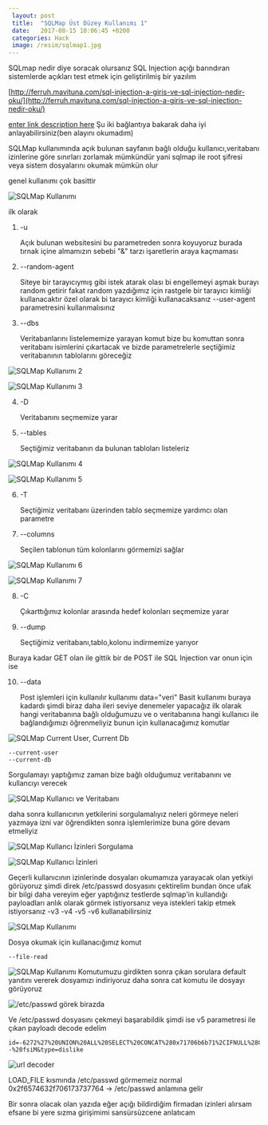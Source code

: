 ```yaml
---
 layout: post
 title:  "SQLMap Üst Düzey Kullanımı 1"
 date:   2017-08-15 10:06:45 +0200
 categories: Hack
 image: /resim/sqlmap1.jpg	
---
```

SQLmap nedir diye soracak olursanız SQL Injection açığı barındıran sistemlerde açıkları test etmek için geliştirilmiş bir yazılım

[http://ferruh.mavituna.com/sql-injection-a-giris-ve-sql-injection-nedir-oku/](http://ferruh.mavituna.com/sql-injection-a-giris-ve-sql-injection-nedir-oku/)

[enter link description here](https://www.merdincz.com/Sqlmap-kullanimi/)
Şu iki bağlantıya bakarak daha iyi anlayabilirsiniz(ben alayını okumadım)

SQLMap kullanımında açık bulunan sayfanın bağlı olduğu kullanıcı,veritabanı izinlerine göre sınırları zorlamak mümkündür yani sqlmap ile root şifresi veya sistem dosyalarını okumak mümkün olur 

genel kullanımı çok basittir 

![SQLMap Kullanımı](https://blog.kanunsuzlar.com/resim/sqlmap1.jpg)

ilk olarak 
1) -u 

	Açık bulunan websitesini bu parametreden sonra koyuyoruz burada tırnak içine almamızın sebebi "&" tarzı işaretlerin araya kaçmaması
	
2) --random-agent
	
	Siteye bir tarayıcıymış gibi istek atarak olası bi engellemeyi aşmak burayı random getirir fakat random yazdığımız için rastgele bir tarayıcı kimliği kullanacaktır özel olarak bi tarayıcı kimliği kullanacaksanız --user-agent parametresini kullanmalısınız
 
 3) --dbs
	
	Veritabanlarını listelememize yarayan komut bize bu komuttan sonra veritabanı isimlerini çıkartacak ve bizde parametrelerle seçtiğimiz veritabanının tablolarını göreceğiz

![SQLMap Kullanımı 2](https://blog.kanunsuzlar.com/resim/sqlmap2.jpg)

![SQLMap Kullanımı 3](https://blog.kanunsuzlar.com/resim/sqlmap3.jpg)

4) -D
	
	Veritabanını seçmemize yarar 

5) --tables

	Seçtiğimiz veritabanın da bulunan tabloları listeleriz
	
![SQLMap Kullanımı 4](https://blog.kanunsuzlar.com/resim/sqlmap4.jpg)

![SQLMap Kullanımı 5](https://blog.kanunsuzlar.com/resim/sqlmap5.jpg)

6) -T 
	
	Seçtiğimiz veritabanı üzerinden tablo seçmemize yardımcı olan parametre

7) --columns
	
	Seçilen tablonun tüm kolonlarını görmemizi sağlar
	
![SQLMap Kullanımı 6](https://blog.kanunsuzlar.com/resim/sqlmap6.jpg)

![SQLMap Kullanımı 7](https://blog.kanunsuzlar.com/resim/sqlmap7.jpg)

8) -C 
	
	Çıkarttığımız kolonlar arasında hedef kolonları seçmemize yarar

9) --dump 
	
	Seçtiğimiz veritabanı,tablo,kolonu indirmemize yarıyor
	
Buraya kadar GET olan ile gittik bir de POST ile SQL Injection var onun için ise 

10) --data
	
	Post işlemleri için kullanılır kullanımı
	data="veri"
Basit kullanımı buraya kadardı şimdi biraz daha ileri seviye denemeler yapacağız 
ilk olarak hangi veritabanına bağlı olduğumuzu ve o veritabanına hangi kullanıcı ile bağlandığımızı öğrenmeliyiz bunun için kullanacağımız komutlar 

![SQLMap Current User, Current Db ](https://blog.kanunsuzlar.com/resim/sqlmap8.jpg)
	
	--current-user 
	--current-db
Sorgulamayı yaptığımız zaman bize bağlı olduğumuz veritabanını ve kullancıyı verecek 

![SQLMap Kullanıcı ve Veritabanı](https://blog.kanunsuzlar.com/resim/sqlmap9.jpg)

daha sonra kullanıcının yetkilerini sorgulamalıyız neleri görmeye neleri yazmaya izni var öğrendikten sonra işlemlerimize buna göre devam etmeliyiz 

![SQLMap Kullancı İzinleri Sorgulama](https://blog.kanunsuzlar.com/resim/sqlmap10.jpg)

![SQLMap Kullanıcı İzinleri](https://blog.kanunsuzlar.com/resim/sqlmap11.jpg)

Geçerli kullanıcının izinlerinde dosyaları okumamıza yarayacak olan yetkiyi görüyoruz şimdi direk /etc/passwd dosyasını çektirelim bundan önce ufak bir bilgi daha vereyim eğer yaptığınız testlerde sqlmap'in kullandığı payloadları anlık olarak görmek istiyorsanız veya istekleri takip etmek istiyorsanız 
-v3 
-v4
-v5
-v6
kullanabilirsiniz 

![SQLMap Kullanımı ](https://blog.kanunsuzlar.com/resim/sqlmap12.jpg)

Dosya okumak için kullanacığımız komut

	--file-read
	
![SQLMap Kullanımı](https://blog.kanunsuzlar.com/resim/sqlmap13.jpg)
Komutumuzu girdikten sonra çıkan sorulara default yanıtını vererek dosyamızı indiriyoruz daha sonra cat komutu ile dosyayı görüyoruz

![/etc/passwd görek birazda](https://blog.kanunsuzlar.com/resim/sqlmap14.jpg)

Ve /etc/passwd dosyasını çekmeyi başarabildik şimdi ise v5 parametresi ile çıkan payloadı decode edelim
	
	id=-6272%27%20UNION%20ALL%20SELECT%20CONCAT%280x71706b6b71%2CIFNULL%28CAST%28LENGTH%28LOAD_FILE%280x2f6574632f706173737764%29%29%20AS%20CHAR%29%2C0x20%29%2C0x716b6a6271%29--%20fsiM&type=dislike

![url decoder](https://i.hizliresim.com/Prbqd9.png)

LOAD_FILE kısmında /etc/passwd görmemeiz normal 
0x2f6574632f706173737764 -> /etc/passwd 
anlamına gelir

Bir sonra olacak olan yazıda eğer açığı bildirdiğim firmadan izinleri alırsam efsane bi yere sızma girişimimi sansürsüzcene anlatıcam
